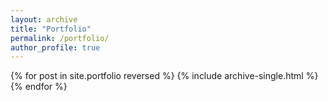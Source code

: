 ```yaml
---
layout: archive
title: "Portfolio"
permalink: /portfolio/
author_profile: true
---
```


{% for post in site.portfolio reversed %}
  {% include archive-single.html %}
{% endfor %}